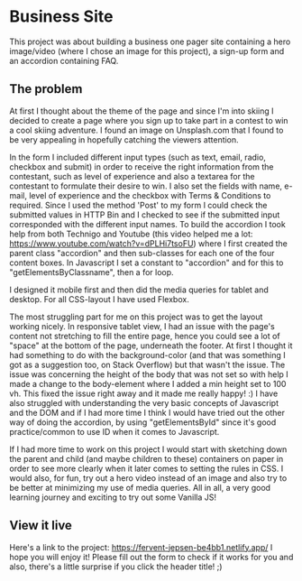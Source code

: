# Business Site

This project was about building a business one pager site containing a hero image/video (where I chose an image for this project), a sign-up form and an accordion containing FAQ.

## The problem

At first I thought about the theme of the page and since I'm into skiing I decided to create a page where you sign up to take part in a contest to win a cool skiing adventure. I found an image on Unsplash.com that I found to be very appealing in hopefully catching the viewers attention.  

In the form I included different input types (such as text, email, radio, checkbox and submit) in order to receive the right information from the contestant, such as level of experience and also a textarea for the contestant to formulate their desire to win. I also set the fields with name, e-mail, level of experience and the checkbox with Terms & Conditions to required. Since I used the method 'Post' to my form I could check the submitted values in HTTP Bin and I checked to see if the submitted input corresponded with the different input names. To build the accordion I took help from both Technigo and Youtube (this video helped me a lot: https://www.youtube.com/watch?v=dPLHi7tsoFU) where I first created the parent class "accordion" and then sub-classes for each one of the four content boxes. In Javascript I set a constant to "accordion" and for this to "getElementsByClassname", then a for loop.

I designed it mobile first and then did the media queries for tablet and desktop. For all CSS-layout I have used Flexbox.

The most struggling part for me on this project was to get the layout working nicely. In responsive tablet view, I had an issue with the page's content not stretching to fill the entire page, hence you could see a lot of "space" at the bottom of the page, underneath the footer. At first I thought it had something to do with the background-color (and that was something I got as a suggestion too, on Stack Overflow) but that wasn't the issue. The issue was concerning the height of the body that was not set so with help I made a change to the body-element where I added a min height set to 100 vh. This fixed the issue right away and it made me really happy! :) I have also struggled with understanding the very basic concepts of Javascript and the DOM and if I had more time I think I would have tried out the other way of doing the accordion, by using "getElementsById" since it's good practice/common to use ID when it comes to Javascript. 

If I had more time to work on this project I would start with sketching down the parent and child (and maybe children to these) containers on paper in order to see more clearly when it later comes to setting the rules in CSS. I would also, for fun, try out a hero video instead of an image and also try to be better at minimizing my use of media queries. All in all, a very good learning journey and exciting to try out some Vanilla JS!

## View it live
Here's a link to the project: https://fervent-jepsen-be4bb1.netlify.app/ I hope you will enjoy it! Please fill out the form to check if it works for you and also, there's a little surprise if you click the header title! ;)
